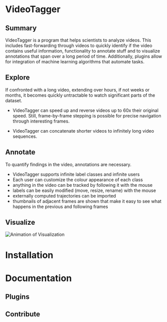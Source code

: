 # VideoTagger

## Summary

VideoTagger is a program that helps scientists to analyze videos. This includes fast-forwarding through videos to quickly identify if the video contains useful information, functionality to annotate stuff and to visualize annotations that span over a long period of time. Additionally, plugins allow for integration of machine learning algorithms that automate tasks.

## Explore

If confronted with a long video, extending over hours, if not weeks or months, it becomes quickly untractable to watch significant parts of the dataset. 

- VideoTagger can speed up and reverse videos up to 60x their original speed. Still, frame-by-frame stepping is possible for precise navigation through interesting frames.

- VideoTagger can concatenate shorter videos to infinitely long video sequences.

## Annotate

To quantify findings in the video, annotations are necessary.

- VideoTagger supports infinite label classes and infinite users
- Each user can customize the colour appearance of each class
- anything in the video can be tracked by following it with the mouse
- labels can be easily modified (move, resize, rename) with the mouse
- externally computed trajectories can be imported
- thumbnails of adjacent frames are shown that make it easy to see what happens in the previous and following frames

## Visualize
![Animation of Visualization](https://github.com/groakat/videotagger/raw/gh-pages/support/FDV.gif)


# Installation

# Documentation

## Plugins

## Contribute


